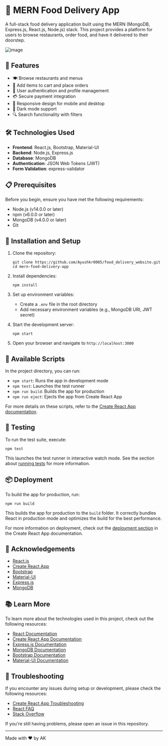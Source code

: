 # 🍔 MERN Food Delivery App

A full-stack food delivery application built using the MERN (MongoDB, Express.js, React.js, Node.js) stack. This project provides a platform for users to browse restaurants, order food, and have it delivered to their doorstep.

![image](https://github.com/user-attachments/assets/3ff6da69-756e-46b4-b3a0-dda8e10929c5)


## 🚀 Features

- 🍽️ Browse restaurants and menus
- 🛒 Add items to cart and place orders
- 👤 User authentication and profile management
- 💳 Secure payment integration
- 📱 Responsive design for mobile and desktop
- 🌙 Dark mode support
- 🔍 Search functionality with filters

## 🛠️ Technologies Used

- **Frontend**: React.js, Bootstrap, Material-UI
- **Backend**: Node.js, Express.js
- **Database**: MongoDB
- **Authentication**: JSON Web Tokens (JWT)
- **Form Validation**: express-validator

## 📋 Prerequisites

Before you begin, ensure you have met the following requirements:

- Node.js (v14.0.0 or later)
- npm (v6.0.0 or later)
- MongoDB (v4.0.0 or later)
- Git

## 🔧 Installation and Setup

1. Clone the repository:
   ```
   git clone https://github.com/Ayushkr0005/food_delivery_website.git
   cd mern-food-delivery-app
   ```

2. Install dependencies:
   ```
   npm install
   ```

3. Set up environment variables:
   - Create a `.env` file in the root directory
   - Add necessary environment variables (e.g., MongoDB URI, JWT secret)

4. Start the development server:
   ```
   npm start
   ```

5. Open your browser and navigate to `http://localhost:3000`


## 📜 Available Scripts

In the project directory, you can run:

- `npm start`: Runs the app in development mode
- `npm test`: Launches the test runner
- `npm run build`: Builds the app for production
- `npm run eject`: Ejects the app from Create React App

For more details on these scripts, refer to the [Create React App documentation](https://facebook.github.io/create-react-app/docs/getting-started).

## 🧪 Testing

To run the test suite, execute:

```
npm test
```

This launches the test runner in interactive watch mode. See the section about [running tests](https://facebook.github.io/create-react-app/docs/running-tests) for more information.

## 📦 Deployment

To build the app for production, run:

```
npm run build
```

This builds the app for production to the `build` folder. It correctly bundles React in production mode and optimizes the build for the best performance.

For more information on deployment, check out the [deployment section](https://facebook.github.io/create-react-app/docs/deployment) in the Create React App documentation.


## 🙏 Acknowledgements

- [React.js](https://reactjs.org/)
- [Create React App](https://github.com/facebook/create-react-app)
- [Bootstrap](https://getbootstrap.com/)
- [Material-UI](https://material-ui.com/)
- [Express.js](https://expressjs.com/)
- [MongoDB](https://www.mongodb.com/)

## 📚 Learn More

To learn more about the technologies used in this project, check out the following resources:

- [React Documentation](https://reactjs.org/)
- [Create React App Documentation](https://facebook.github.io/create-react-app/docs/getting-started)
- [Express.js Documentation](https://expressjs.com/)
- [MongoDB Documentation](https://docs.mongodb.com/)
- [Bootstrap Documentation](https://getbootstrap.com/docs/)
- [Material-UI Documentation](https://material-ui.com/)

## 🐛 Troubleshooting

If you encounter any issues during setup or development, please check the following resources:

- [Create React App Troubleshooting](https://facebook.github.io/create-react-app/docs/troubleshooting)
- [React FAQ](https://reactjs.org/docs/faq-structure.html)
- [Stack Overflow](https://stackoverflow.com/questions/tagged/reactjs)

If you're still having problems, please open an issue in this repository.

---

Made with ❤️ by AK
```

